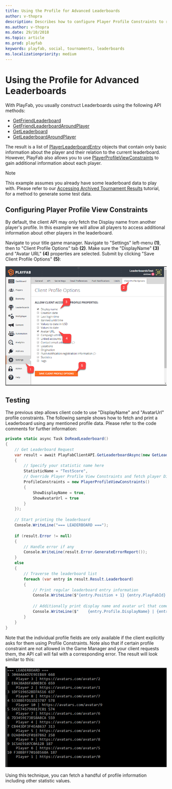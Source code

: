 ```yaml
---
title: Using the Profile for Advanced Leaderboards
author: v-thopra
description: Describes how to configure Player Profile Constraints to retrieve additional leaderboard information.
ms.author: v-thopra
ms.date: 29/10/2018
ms.topic: article
ms.prod: playfab
keywords: playfab, social, tournaments, leaderboards
ms.localizationpriority: medium
---
```


# Using the Profile for Advanced Leaderboards

With PlayFab, you usually construct Leaderboards using the following API methods:

- [GetFriendLeaderboard](xref:titleid.playfabapi.com.client.playerdatamanagement.getfriendleaderboard)
- [GetFriendLeaderboardAroundPlayer](xref:titleid.playfabapi.com.client.playerdatamanagement.getfriendleaderboardaroundplayer)
- [GetLeaderboard](xref:titleid.playfabapi.com.client.playerdatamanagement.getleaderboard)
- [GetLeaderboardAroundPlayer](xref:titleid.playfabapi.com.client.playerdatamanagement.getleaderboardaroundplayer)

The result is a list of [PlayerLeaderboardEntry](https://api.playfab.com/documentation/Client/datatype/PlayFab.Client.Models/PlayFab.Client.Models.PlayerLeaderboardEntry) objects that contain only basic information about the player and their relation to the current leaderboard. However, PlayFab also allows you to use [PlayerProfileViewConstraints](https://api.playfab.com/documentation/Client/datatype/PlayFab.Client.Models/PlayFab.Client.Models.PlayerProfileViewConstraints) to gain additional information about each player.

> [!NOTE]
> This example assumes you already have some leaderboard data to play with. Please refer to our [Accessing Archived Tournament Results](accessing-archived-tournament-results.md) tutorial, for a method to generate some test data.

## Configuring Player Profile View Constraints

By default, the client API may only fetch the Display name from another player's profile. In this example we will allow all players to access additional information about other players in the leaderboard.

Navigate to your title game manager. Navigate to "Settings" left-menu **(1)**, then to "Client Profile Options" tab **(2)**. Make sure the "DisplayName" **(3)** and "Avatar URL" **(4)** properties are selected. Submit by clicking "Save Client Profile Options" **(5)**:

![Game Manager - Settings - Client Profile Options](media/tutorials/game-manager-settings-client-profile-options.png)  

## Testing

The previous step allows client code to use "DisplayName" and "AvatarUrl" profile constraints. The following sample shows how to fetch and print a Leaderboard using any mentioned profile data. Please refer to the code comments for further information:

```csharp
private static async Task DoReadLeaderboard()
{
    // Get Leaderboard Request
    var result = await PlayFabClientAPI.GetLeaderboardAsync(new GetLeaderboardRequest()
    {
        // Specify your statistic name here
        StatisticName = "TestScore",
        // Override Player Profile View Constraints and fetch player DisplayName and AvatarUrl
        ProfileConstraints = new PlayerProfileViewConstraints()
        {
            ShowDisplayName = true,
            ShowAvatarUrl = true
        }
    });

    // Start printing the leaderboard
    Console.WriteLine("=== LEADERBOARD ===");

    if (result.Error != null)
    {
        // Handle error if any
        Console.WriteLine(result.Error.GenerateErrorReport());
    }
    else
    {
        // Traverse the leaderboard list
        foreach (var entry in result.Result.Leaderboard)
        {
            // Print regular leaderboard entry information
            Console.WriteLine($"{entry.Position + 1} {entry.PlayFabId} {entry.StatValue}");

            // Additionally print display name and avatar url that comes from player profile
            Console.WriteLine($"    {entry.Profile.DisplayName} | {entry.Profile.AvatarUrl}");
        }
    }
}
```

Note that the individual profile fields are only available if the client explicitly asks for them using Profile Constraints. Note also that if certain profile constraint are not allowed in the Game Manager and your client requests them, the API call will fail with a corresponding error. The result will look similar to this:

![Output - Display Leaderboard](media/tutorials/output-display-leaderboard.png)  

Using this technique, you can fetch a handful of profile information including other statistic values.
